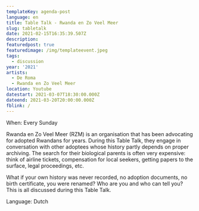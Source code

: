 ```yaml
---
templateKey: agenda-post
language: en
title: Table Talk - Rwanda en Zo Veel Meer
slug: tabletalk
date: 2021-02-15T16:35:39.507Z
description:
featuredpost: true
featuredimage: /img/templateevent.jpeg
tags:
  - discussion
year: '2021'
artists:
  - De Roma
  - Rwanda en Zo Veel Meer
location: Youtube
datestart: 2021-03-07T18:30:00.000Z
dateend: 2021-03-20T20:00:00.000Z
fblink: /
---
```

When: Every Sunday

Rwanda en Zo Veel Meer (RZM) is an organisation that has been advocating for adopted Rwandans for years. During this Table Talk, they engage in conversation with other adoptees whose history partly depends on proper archiving. The search for their biological parents is often very expensive: think of airline tickets, compensation for local seekers, getting papers to the surface, legal proceedings, etc.

What if your own history was never recorded, no adoption documents, no birth certificate, you were renamed? Who are you and who can tell you? This is all discussed during this Table Talk.


Language: Dutch

